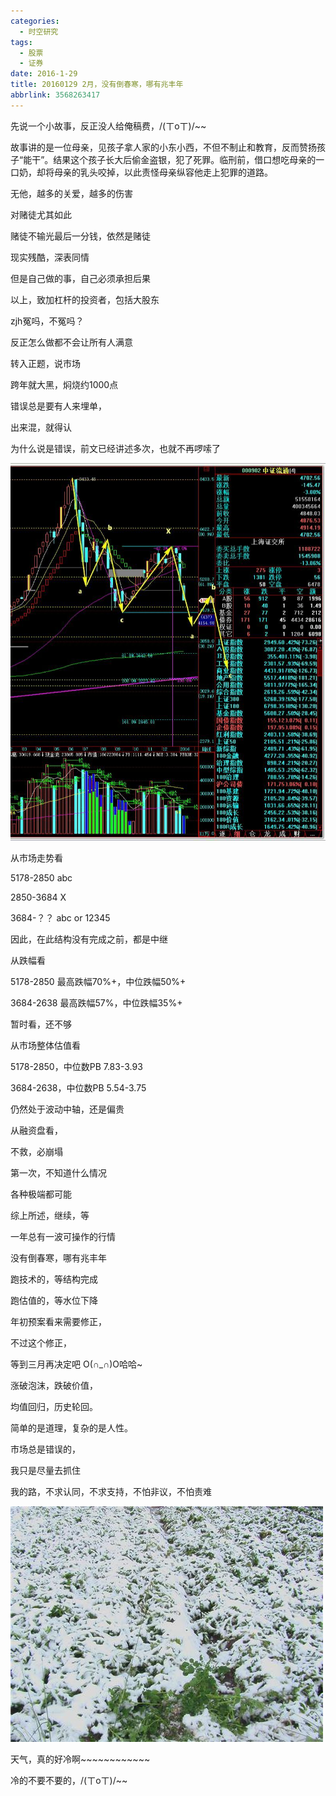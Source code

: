 ```yaml
---
categories:
  - 时空研究
tags:
  - 股票
  - 证券
date: 2016-1-29
title: 20160129 2月，没有倒春寒，哪有兆丰年
abbrlink: 3568263417
---
```

先说一个小故事，反正没人给俺稿费，/(ㄒoㄒ)/~~

故事讲的是一位母亲，见孩子拿人家的小东小西，不但不制止和教育，反而赞扬孩子“能干”。结果这个孩子长大后偷金盗银，犯了死罪。临刑前，借口想吃母亲的一口奶，却将母亲的乳头咬掉，以此责怪母亲纵容他走上犯罪的道路。

​无他，越多的关爱，越多的伤害

​对赌徒尤其如此

赌徒不输光最后一分钱，依然是赌徒

现实残酷，深表同情

但是自己做的事，自己必须承担后果

以上，致加杠杆的投资者，包括大股东​

zjh冤吗，不冤吗？​​

反正怎么做都不会让所有人满意​


转入正题，说市场

跨年就大黑，焖烧约1000点

​错误总是要有人来埋单，

出来混，就得认

为什么说是错误，前文已经讲述多次，也就不再啰嗦了

![20160129-0](/images/20160129-0.jpeg)

​从市场走势看

5178-2850 abc

2850-3684 X

3684-？？ abc or 12345

因此，在此结构没有完成之前，都是中继


从跌幅看

5178-2850 最高跌幅70%+，中位跌幅50%+

3684-2638  最高跌幅57%，中位跌幅35%+

暂时看，还不够


从市场整体估值看

5178-2850，中位数PB 7.83-3.93

3684-2638，中位数PB 5.54-3.75

仍然处于波动中轴​，还是偏贵


从融资盘看，

不救，必崩塌

第一次，不知道什么情况

各种极端都可能​


综上所述，继续，等

一年总有一波可操作的行情

没有倒春寒，哪有兆丰年

跑技术的，等结构完成

跑估值的，等水位下降

年初预案看来需要修正，

不过这个修正，

等到三月再决定吧 O(∩_∩)O哈哈~


涨破泡沫，跌破价值，

均值回归，历史轮回。

简单的是道理，复杂的是人性。

市场总是错误的，

我只是尽量去抓住​

​我的路，不求认同，不求支持，不怕非议，不怕责难​

![20160129-1](/images/20160129-1.jpeg)

天气，真的好冷啊~~~~~~~~~~~~

冷的不要不要的，/(ㄒoㄒ)/~~